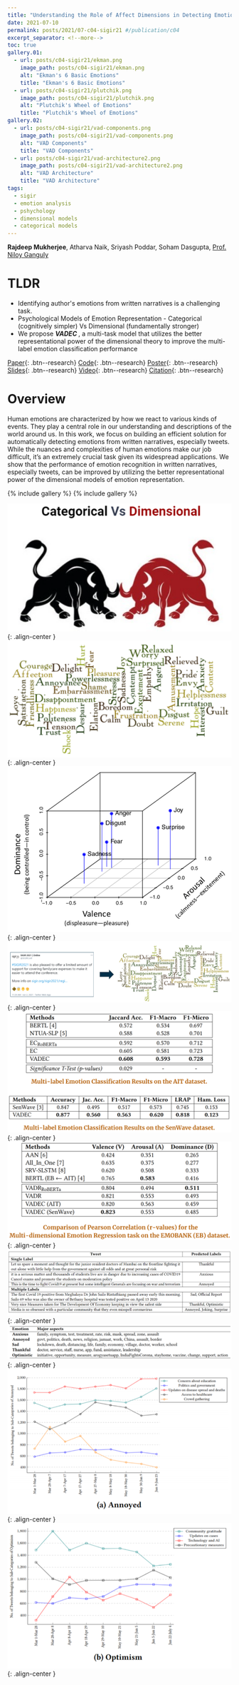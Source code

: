 ```yaml
---
title: "Understanding the Role of Affect Dimensions in Detecting Emotions from Tweets: A Multi-task Approach"
date: 2021-07-10
permalink: posts/2021/07-c04-sigir21 #/publication/c04 
excerpt_separator: <!--more-->
toc: true
gallery.01:
  - url: posts/c04-sigir21/ekman.png
    image_path: posts/c04-sigir21/ekman.png
    alt: "Ekman's 6 Basic Emotions"
    title: "Ekman's 6 Basic Emotions"
  - url: posts/c04-sigir21/plutchik.png
    image_path: posts/c04-sigir21/plutchik.png
    alt: "Plutchik's Wheel of Emotions"
    title: "Plutchik's Wheel of Emotions"
gallery.02:
  - url: posts/c04-sigir21/vad-components.png
    image_path: posts/c04-sigir21/vad-components.png
    alt: "VAD Components"
    title: "VAD Components"
  - url: posts/c04-sigir21/vad-architecture2.png
    image_path: posts/c04-sigir21/vad-architecture2.png
    alt: "VAD Architecture"
    title: "VAD Architecture"
tags:
  - sigir
  - emotion analysis
  - pshychology
  - dimensional models
  - categorical models
---
```


<!--more-->
<b>Rajdeep Mukherjee</b>, Atharva Naik, Sriyash Poddar, Soham Dasgupta, <a href="http://www.facweb.iitkgp.ac.in/~niloy/">Prof. Niloy Ganguly</a>

# TLDR

<ul>
  <li> Identifying author's emotions from written narratives is a challenging task. </li>
  <li> Psychological Models of Emotion Representation - Categorical (cognitively simpler) Vs Dimensional (fundamentally stronger)</li>
  <li> We propose <b> <i> VADEC </i> </b>, a multi-task model that utilizes the better representational power of the dimensional theory to improve the multi-label emotion classification performance </li>
</ul>

[Paper](/files/pdf/research/c04.pdf){: .btn--research} [Code](https://github.com/atharva-naik/VADEC/){: .btn--research} [Poster](/files/pdf/research/VADEC_SIGIR2021_Poster.pdf){: .btn--research} [Slides](https://docs.google.com/presentation/d/e/2PACX-1vQpnzCkBpsfsG5ah-KKegGFc90IwTHZiLkzB76kUXlrmrz7m-6JnWl3-uTfoFs-LsNVbmPE2JqAXdHT/pub?start=false&loop=false&delayms=3000){: .btn--research} [Video](https://files.atypon.com/acm/a419079f7fed8d5a4e1e8cf5553b7139){: .btn--research} [Citation](https://dl.acm.org/doi/10.1145/3404835.3463080){: .btn--research}

# Overview

Human emotions are characterized by how we react to various kinds of events. They play a central role in our understanding and descriptions of the world around us. In this work, we focus on building an efficient solution for automatically detecting emotions from written narratives, especially tweets. While the nuances and complexities of human emotions make our job difficult, it’s an extremely crucial task given its widespread applications. We show that the performance of emotion recognition in
written narratives, especially tweets, can be improved by
utilizing the better representational power of the dimensional models of emotion representation.


<include id="gallery.01"/>
{% include gallery %}
<include id="gallery.02"/>
{% include gallery %}

![](/images/posts/c04-sigir21/catDim.png){: .align-center }
![](/images/posts/c04-sigir21/emotions.png){: .align-center }
![](/images/posts/c04-sigir21/vad.png){: .align-center }
![](/images/posts/c04-sigir21/task.png){: .align-center }
![](/images/posts/c04-sigir21/EC_results.png){: .align-center }
![](/images/posts/c04-sigir21/VAD_results.png){: .align-center }
![](/images/posts/c04-sigir21/qualitative.png){: .align-center }
![](/images/posts/c04-sigir21/covid-subclasses.png){: .align-center }
![](/images/posts/c04-sigir21/annoyed.png){: .align-center }
![](/images/posts/c04-sigir21/optimism.png){: .align-center }
